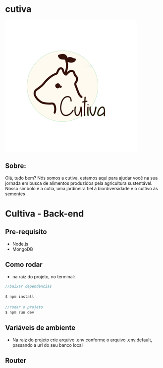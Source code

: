 # cutiva

![Logo](logoCutiva.png)
                         
## Sobre:
Olá, tudo bem? Nós somos a cutiva, estamos aqui para ajudar você na sua jornada em busca de alimentos produzidos pela agricultura sustentável. Nosso símbolo é a cutia, uma jardineira fiel à biordiversidade e o cultivo às sementes


# Cultiva - Back-end

## Pre-requisito
- Node.js
- MongoDB

## Como rodar
- na raiz do projeto, no terminal:

```javascript
//baixar dependências

$ npm install

//rodar o projeto
$ npm run dev

```
## Variáveis de ambiente
- Na raiz do projeto crie arquivo .env conforme o arquivo .env.default, passando a url do seu banco local
## Router

### 
